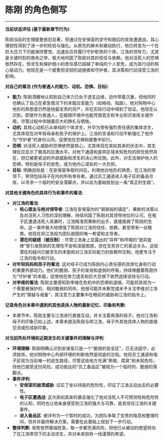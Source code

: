 # 陈刚 的角色侧写

---

**当前状态评估 (基于最新章节行为)**:

陈刚当前的生理疲惫依旧显著，但通过在安保室的坚守和随后的突发遭遇战，其心理韧性得到了进一步的检验与强化。从原先的麻木和被动执行，他已转变为一个在巨大压力下仍能保持警觉、迅速反应并履行守护职责的个体。江浩的领导力，尤其是关键时刻的救命之举，极大地巩固了陈刚对其的信任与依赖。他对活死人的恐惧依然存在，但求生和保护弱小的责任感已超越了单纯的个人安危，成为其行动的核心驱动力。他现在是一个疲惫但坚韧的追随者和守护者，其决策和行动深受江浩的影响。

**对自己的看法 (作为普通人的能力、动机、恐惧、目标)**:

*   **能力**: 陈刚清醒地认知到自己体力已处于透支边缘，动作带着沉重，但他同时也确认了自己在紧急情况下的本能应变能力（如格挡、指路）。他对购物中心地形的熟悉度仍然是他最宝贵的资产，并在实际行动中得到了验证。他现在认识到，即使作为普通人，在极限环境中也能凭借意志和专业知识发挥关键作用，尽管过程中伴随着巨大的挣扎与牺牲。
*   **动机**: 其核心动机已从单纯的个体求生，升华为带有强烈责任感的集体求生，尤其体现在对年轻母亲和孩子的保护上。江浩的言语和行动不断强化了他作为“守护者”的身份认同，促使他在恐惧和疲惫中前行。
*   **恐惧**: 对活死人威胁的恐惧依然是核心，尤其体现在突如其来的伏击中，其生理反应显示了极高的应激水平。对地下通道和废弃区域未知危险的担忧依然存在，但已被更紧迫的外部威胁和求生的决心所压倒。此外，对无法保护他人的恐惧，特别是母子的安危，成为他内心深处的一大负担。
*   **目标**: 明确目标是：在安保室争取时间后，利用他对地形的熟悉，在江浩的带领下，带领包括母子在内的所有幸存者，通过员工通道进入电子区的备品仓库，以寻求一个临时的安全落脚点，并以此为基础规划出一条“真正的生路”。

**对其他关键角色的具体行为和事件的看法**:

*   **对江浩的看法**:
    *   **核心盟友与绝对领导者**: 江浩在安保室内的“钢铁般的镇定”、果断的决策以及对活死人习性的深刻理解，持续巩固了陈刚对其领导地位的认可。在电子区遭遇活死人突袭时，江浩精准而果断的出手，直接挽救了陈刚的生命，这一事件极大地增强了陈刚对江浩的信任、依赖，甚至带有一丝敬畏。他现在将江浩视为团队脱困的唯一希望和主导者。
    *   **潜在的疑惑（被压制）**: 尽管江浩身上显露出的“异样”和哼唱的“诡异旋律”曾引发陈刚的生理性不安和深层困惑，但在生死存亡的紧迫关头，这些潜在的疑问已被求生的本能和对江浩实际能力的依赖所压制。他更专注于江浩的指令和行动。
*   **对年轻妈妈和孩子的看法**: 这对母子已成为陈刚内心责任感的具体化身和行动的重要外部动力。他们的脆弱、孩子的发烧和虚弱的呼吸，持续唤醒着陈刚作为“守护者”的本能，促使他在体力透支和巨大恐惧下依然选择坚持与行动。
*   **对李维的看法**: 陈刚主要感知到李维在危机中的恐惧和退缩，可能将其视为一个需要被保护的、相对脆弱的同伴。他很可能并未察觉或未予关注李维对江浩产生的“猜疑与戒备”，其注意力主要集中在眼前的威胁和江浩的指令上。

**记录角色对本章中遇到的其他具体人物的最新记忆、印象和判断**:

*   本章节中，陈刚主要与江浩进行直接互动，并关注着角落的母子。他对江浩和母子的印象已如上述。本章未提及陈刚与除江浩、母子外其他具体人物的直接交流或形成新印象。

**对当前所处环境和近期发生的关键事件的理解与评判**:

*   **环境理解**: 陈刚明确认识到安保室只是一个“脆弱的安全区”，已无法固守，必须放弃。他对购物中心外部环境的判断依然是彻底的沦陷。他将员工通道和电子区视为当前唯一的逃生路径，尽管这些地方充满“黑暗、腐臭”和未知危险，但他已接受这份风险。成功抵达的“员工备品区”被视为一个临时的、脆弱的落脚点。
*   **事件评判**:
    *   **安保室的崩溃威胁**: 证实了坐以待毙的危险性，印证了江浩主动出击的必要性。
    *   **电子区遭遇战**: 这次突如其来的袭击强化了他对活死人不可预测性和危险性的认知，同时也让他亲身感受到江浩的强大与可靠，是其信任江浩的关键事件。
    *   **进入备品区**: 被评判为一个暂时的成功，为团队争取了宝贵的喘息和整理时间，但并非最终解决方案，需要在此基础上规划下一步行动。
*   **整体判断**: 局势依然极端危急，每一步都充满风险，但他已从被动的绝望转向了在江浩带领下的主动求生，并对未来抱有一线谨慎的希望。